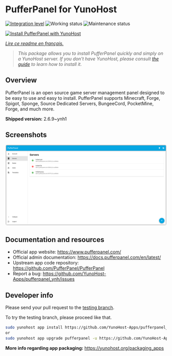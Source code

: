 <!--
N.B.: This README was automatically generated by https://github.com/YunoHost/apps/tree/master/tools/README-generator
It shall NOT be edited by hand.
-->

# PufferPanel for YunoHost

[![Integration level](https://dash.yunohost.org/integration/pufferpanel.svg)](https://dash.yunohost.org/appci/app/pufferpanel) ![Working status](https://ci-apps.yunohost.org/ci/badges/pufferpanel.status.svg) ![Maintenance status](https://ci-apps.yunohost.org/ci/badges/pufferpanel.maintain.svg)

[![Install PufferPanel with YunoHost](https://install-app.yunohost.org/install-with-yunohost.svg)](https://install-app.yunohost.org/?app=pufferpanel)

*[Lire ce readme en français.](./README_fr.md)*

> *This package allows you to install PufferPanel quickly and simply on a YunoHost server.
If you don't have YunoHost, please consult [the guide](https://yunohost.org/#/install) to learn how to install it.*

## Overview

PufferPanel is an open source game server management panel designed to be easy to use and easy to install. PufferPanel supports Minecraft, Forge, Spigot, Sponge, Source Dedicated Servers, BungeeCord, PocketMine, Forge, and much more.

**Shipped version:** 2.6.9~ynh1

## Screenshots

![Screenshot of PufferPanel](./doc/screenshots/serverlist.png)

## Documentation and resources

* Official app website: <https://www.pufferpanel.com/>
* Official admin documentation: <https://docs.pufferpanel.com/en/latest/>
* Upstream app code repository: <https://github.com/PufferPanel/PufferPanel>
* Report a bug: <https://github.com/YunoHost-Apps/pufferpanel_ynh/issues>

## Developer info

Please send your pull request to the [testing branch](https://github.com/YunoHost-Apps/pufferpanel_ynh/tree/testing).

To try the testing branch, please proceed like that.

``` bash
sudo yunohost app install https://github.com/YunoHost-Apps/pufferpanel_ynh/tree/testing --debug
or
sudo yunohost app upgrade pufferpanel -u https://github.com/YunoHost-Apps/pufferpanel_ynh/tree/testing --debug
```

**More info regarding app packaging:** <https://yunohost.org/packaging_apps>
